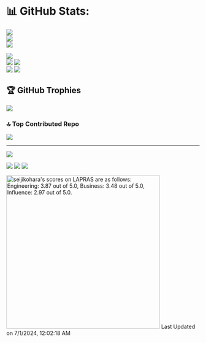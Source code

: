 # 📊 GitHub Stats:
![](https://github-readme-stats.vercel.app/api?username=seijikohara&theme=default&hide_border=false&include_all_commits=true&count_private=true)<br/>
![](https://github-readme-streak-stats.herokuapp.com/?user=seijikohara&theme=default&hide_border=false)<br/>
![](https://github-readme-stats.vercel.app/api/top-langs/?username=seijikohara&theme=default&hide_border=false&include_all_commits=true&count_private=true&layout=compact)

![](https://github-profile-summary-cards.vercel.app/api/cards/profile-details?username=seijikohara&theme=default)<br/>
![](https://github-profile-summary-cards.vercel.app/api/cards/stats?username=seijikohara&theme=default)
![](https://github-profile-summary-cards.vercel.app/api/cards/productive-time?username=seijikohara&theme=default&utcOffset=9)<br/>
![](https://github-profile-summary-cards.vercel.app/api/cards/repos-per-language?username=seijikohara&theme=default)
![](https://github-profile-summary-cards.vercel.app/api/cards/most-commit-language?username=seijikohara&theme=default)<br/>

## 🏆 GitHub Trophies
![](https://github-profile-trophy.vercel.app/?username=seijikohara&theme=flat&no-frame=false&no-bg=true&margin-w=4)

### 🔝 Top Contributed Repo
![](https://github-contributor-stats.vercel.app/api?username=seijikohara&limit=5&theme=flat&combine_all_yearly_contributions=true)

---
[![](https://visitcount.itsvg.in/api?id=seijikohara&icon=0&color=0)](https://visitcount.itsvg.in)

[![](https://qiita-badge.apiapi.app/s/seijikohara/posts.svg)](http://qiita.com/seijikohara)
[![](https://qiita-badge.apiapi.app/s/seijikohara/contributions.svg)](http://qiita.com/seijikohara)
[![](https://qiita-badge.apiapi.app/s/seijikohara/followers.svg)](http://qiita.com/seijikohara)

<!--START_SECTION:lapras-card-->
<p ><a href="https://lapras.com/public/seijikohara" target="_blank" rel="noopener noreferrer"><img alt="seijikohara's scores on LAPRAS are as follows: Engineering: 3.87 out of 5.0, Business: 3.48 out of 5.0, Influence: 2.97 out of 5.0." src="https://lapras-card-generator.vercel.app/api/svg?e=3.87&b=3.48&i=2.97&b1=%23767676&b2=%23e1e1e1&i1=%23888888&i2=%23cccccc&l=en" width="400" ></a>  
Last Updated on 7/1/2024, 12:02:18 AM</p>
<!--END_SECTION:lapras-card-->
